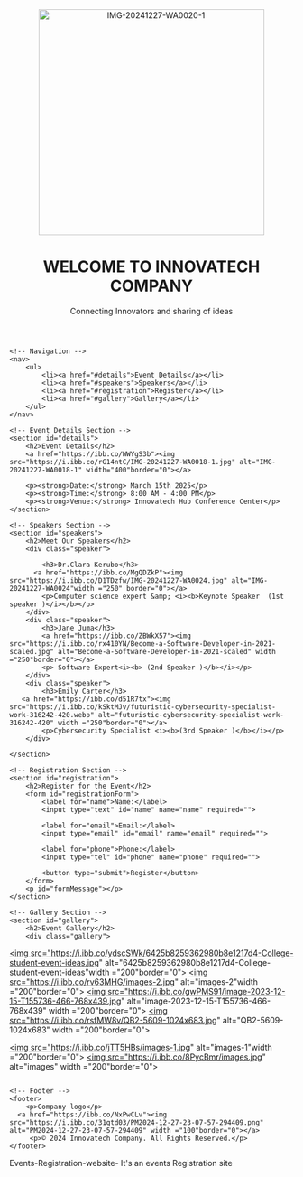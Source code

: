 <html><head>
    <meta charset="UTF-8">
    <meta name="viewport" content="width=device-width, initial-scale=1.0">
    <title>Event Registration Website</title>
    <link rel="stylesheet" href="style.css">
    <script src="script.js" defer=""></script>
</head>
<body>
    <!-- Header Section -->
    <header>
    <a href="https://ibb.co/z7wc47K"><img src="https://i.ibb.co/qWwGrWb/IMG-20241227-WA0020-1.jpg" alt="IMG-20241227-WA0020-1" width ="400"border="0"></a>
        <h1>WELCOME TO INNOVATECH COMPANY </h1>
        <p>Connecting Innovators and sharing of ideas</p>
    </header>

    <!-- Navigation -->
    <nav>
        <ul>
            <li><a href="#details">Event Details</a></li>
            <li><a href="#speakers">Speakers</a></li>
            <li><a href="#registration">Register</a></li>
            <li><a href="#gallery">Gallery</a></li>
        </ul>
    </nav>

    <!-- Event Details Section -->
    <section id="details">
        <h2>Event Details</h2>
        <a href="https://ibb.co/WWYgS3b"><img src="https://i.ibb.co/rG14ntC/IMG-20241227-WA0018-1.jpg" alt="IMG-20241227-WA0018-1" width="400"border="0"></a>

        <p><strong>Date:</strong> March 15th 2025</p>
        <p><strong>Time:</strong> 8:00 AM - 4:00 PM</p>
        <p><strong>Venue:</strong> Innovatech Hub Conference Center</p>
    </section>

    <!-- Speakers Section -->
    <section id="speakers">
        <h2>Meet Our Speakers</h2>
        <div class="speaker">

            <h3>Dr.Clara Kerubo</h3>
          <a href="https://ibb.co/MgQDZkP"><img src="https://i.ibb.co/D1TDzfw/IMG-20241227-WA0024.jpg" alt="IMG-20241227-WA0024"width ="250" border="0"></a> 
            <p>Computer science expert &amp; <i><b>Keynote Speaker  (1st speaker )</i></b></p>
        </div>
        <div class="speaker">
            <h3>Jane Juma</h3>
            <a href="https://ibb.co/ZBWkX57"><img src="https://i.ibb.co/rx410YN/Become-a-Software-Developer-in-2021-scaled.jpg" alt="Become-a-Software-Developer-in-2021-scaled" width ="250"border="0"></a>
            <p> Software Expert<i><b> (2nd Speaker )</b></i></p>
        </div>
        <div class="speaker">
            <h3>Emily Carter</h3>
       <a href="https://ibb.co/d51R7tx"><img src="https://i.ibb.co/kSktMJv/futuristic-cybersecurity-specialist-work-316242-420.webp" alt="futuristic-cybersecurity-specialist-work-316242-420" width ="250"border="0"></a>    
            <p>Cybersecurity Specialist <i><b>(3rd Speaker )</b></i></p>
        </div>
        
    </section>

    <!-- Registration Section -->
    <section id="registration">
        <h2>Register for the Event</h2>
        <form id="registrationForm">
            <label for="name">Name:</label>
            <input type="text" id="name" name="name" required="">

            <label for="email">Email:</label>
            <input type="email" id="email" name="email" required="">

            <label for="phone">Phone:</label>
            <input type="tel" id="phone" name="phone" required="">

            <button type="submit">Register</button>
        </form>
        <p id="formMessage"></p>
    </section>

    <!-- Gallery Section -->
    <section id="gallery">
        <h2>Event Gallery</h2>
        <div class="gallery">
<a href="https://imgbb.com/"><img src="https://i.ibb.co/ydscSWk/6425b8259362980b8e1217d4-College-student-event-ideas.jpg" alt="6425b8259362980b8e1217d4-College-student-event-ideas"width ="200"border="0"></a>
<a href="https://ibb.co/M9Vfp7D"><img src="https://i.ibb.co/rv63MHG/images-2.jpg" alt="images-2"width ="200"border="0"></a>
<a href="https://ibb.co/Y8y7cQ9"><img src="https://i.ibb.co/gwPMS91/image-2023-12-15-T155736-466-768x439.jpg" alt="image-2023-12-15-T155736-466-768x439" width ="200"border="0"></a>
<a href="https://ibb.co/16JKSyb"><img src="https://i.ibb.co/rsfMW8v/QB2-5609-1024x683.jpg" alt="QB2-5609-1024x683" width ="200"border="0"></a>

<a href="https://imgbb.com/"><img src="https://i.ibb.co/jTT5HBs/images-1.jpg" alt="images-1"width ="200"border="0"></a>
<a href="https://imgbb.com/"><img src="https://i.ibb.co/8PycBmr/images.jpg" alt="images" width ="200"border="0"></a>
        </div>
        <div id="modal" class="modal">
            <span class="close" onclick="closeModal()"></span>
            <img class="modal-content" id="modalImg">
        </div>
    </section>

    <!-- Footer -->
    <footer>
        <p>Company logo</p>
      <a href="https://ibb.co/NxPwCLv"><img src="https://i.ibb.co/31qtd03/PM2024-12-27-23-07-57-294409.png" alt="PM2024-12-27-23-07-57-294409" width ="100"border="0"></a>
         <p>© 2024 Innovatech Company. All Rights Reserved.</p>
    </footer>


</body></html>
 Events-Registration-website-
It's an events Registration site
